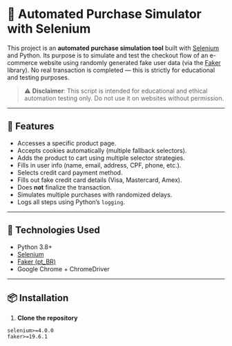 # 🛒 Automated Purchase Simulator with Selenium

This project is an **automated purchase simulation tool** built with [Selenium](https://www.selenium.dev/) and Python. Its purpose is to simulate and test the checkout flow of an e-commerce website using randomly generated fake user data (via the [Faker](https://faker.readthedocs.io/en/master/) library). No real transaction is completed — this is strictly for educational and testing purposes.

> ⚠️ **Disclaimer**: This script is intended for educational and ethical automation testing only. Do not use it on websites without permission.

---

## 🚀 Features

- Accesses a specific product page.
- Accepts cookies automatically (multiple fallback selectors).
- Adds the product to cart using multiple selector strategies.
- Fills in user info (name, email, address, CPF, phone, etc.).
- Selects credit card payment method.
- Fills out fake credit card details (Visa, Mastercard, Amex).
- Does **not** finalize the transaction.
- Simulates multiple purchases with randomized delays.
- Logs all steps using Python’s `logging`.

---

## 🧰 Technologies Used

- Python 3.8+
- [Selenium](https://pypi.org/project/selenium/)
- [Faker (pt_BR)](https://faker.readthedocs.io/en/master/locales.html#faker-providers-person-pt-br)
- Google Chrome + ChromeDriver

---

## 📦 Installation

1. **Clone the repository**

```requiriments
selenium>=4.0.0
faker>=19.6.1
```
